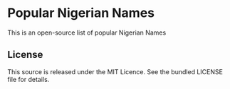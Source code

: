 # Popular Nigerian Names

This is an open-source list of popular Nigerian Names

## License

This source is released under the MIT Licence. See the bundled LICENSE file for details.
